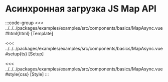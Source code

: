 # Асинхронная загрузка JS Map API

<script lang="ts" setup>
import MapComponent from 'examples/src/components/basics/MapAsync.vue';
</script>

<map-component/>

:::code-group
<<< ../../../packages/examples/examples/src/components/basics/MapAsync.vue#html{html} [Template]

<<< ../../../packages/examples/examples/src/components/basics/MapAsync.vue#setup{ts} [Setup]

<<< ../../../packages/examples/examples/src/components/basics/MapAsync.vue#style{css} [Style]
:::
